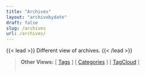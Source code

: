 ```yaml
---
title: "Archives"
layout: "archivebydate"
draft: false
slug: /archives
url: /archives/
---
```

{{< lead >}}
Different view of archives.
{{< /lead >}}

<!--
- https://digitaldrummerj.me/hugo-view-post-grouped-by-month/
- $HugoHome/layouts/page/archivebydate.html
-->

> **Other Views:** [ [Tags](/tags/) ]  [ [Categories](/categories/) ]  [ [TagCloud](/tagcloud/) ]
<br><br>

